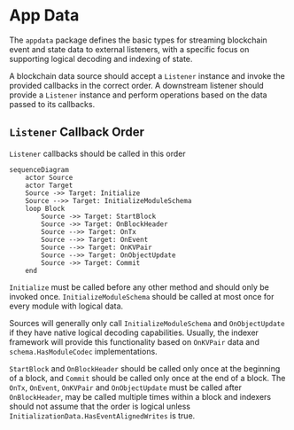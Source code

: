 # App Data

The `appdata` package defines the basic types for streaming blockchain event and state data to external listeners, with a specific focus on supporting logical decoding and indexing of state.

A blockchain data source should accept a `Listener` instance and invoke the provided callbacks in the correct order. A downstream listener should provide a `Listener` instance and perform  operations based on the data passed to its callbacks.

## `Listener` Callback Order

`Listener` callbacks should be called in this order

```mermaid
sequenceDiagram
    actor Source
    actor Target    
    Source ->> Target: Initialize
    Source -->> Target: InitializeModuleSchema
    loop Block
        Source ->> Target: StartBlock
        Source ->> Target: OnBlockHeader
        Source -->> Target: OnTx
        Source -->> Target: OnEvent
        Source -->> Target: OnKVPair
        Source -->> Target: OnObjectUpdate
        Source ->> Target: Commit
    end
```

`Initialize` must be called before any other method and should only be invoked once. `InitializeModuleSchema` should be called at most once for every module with logical data.

Sources will generally only call `InitializeModuleSchema` and `OnObjectUpdate` if they have native logical decoding capabilities. Usually, the indexer framework will provide this functionality based on `OnKVPair` data and `schema.HasModuleCodec` implementations.

`StartBlock` and `OnBlockHeader` should be called only once at the beginning of a block, and `Commit` should be called only once at the end of a block. The `OnTx`, `OnEvent`, `OnKVPair` and `OnObjectUpdate` must be called after `OnBlockHeader`, may be called multiple times within a block and indexers should not assume that the order is logical unless `InitializationData.HasEventAlignedWrites` is true.
